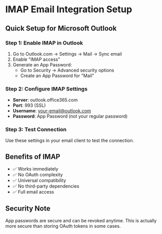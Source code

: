 # IMAP Email Integration Setup

## Quick Setup for Microsoft Outlook

### Step 1: Enable IMAP in Outlook

1. Go to Outlook.com → Settings → Mail → Sync email
2. Enable "IMAP access"
3. Generate an App Password:
   - Go to Security → Advanced security options
   - Create an App Password for "Mail"

### Step 2: Configure IMAP Settings

- **Server**: outlook.office365.com
- **Port**: 993 (SSL)
- **Username**: your-email@outlook.com
- **Password**: App Password (not your regular password)

### Step 3: Test Connection

Use these settings in your email client to test the connection.

## Benefits of IMAP

- ✅ Works immediately
- ✅ No OAuth complexity
- ✅ Universal compatibility
- ✅ No third-party dependencies
- ✅ Full email access

## Security Note

App passwords are secure and can be revoked anytime. This is actually more secure than storing OAuth tokens in some cases.
